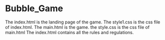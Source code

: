 # Bubble_Game

The index.html is the landing page of the game.
The style1.css is the css file of index.html.
The main.html is the game. 
the style.css is the css file of main.html
The index.html contains all the rules and regulations.
